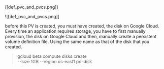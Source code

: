 [[def_pvc_and_pvcs.png]]

![[def_pvc_and_pvcs.png]]

before this PV is created, you must have created,
the disk on Google Cloud.
Every time an application requires storage,
you have to first manually provision,
the disk on Google Cloud and then,
manually create a persistent volume definition file.
Using the same name as that of the disk that you created.
> gcloud beta compute disks create \
> 	--size 1GB
> 	--region us-east1
> 	pd-disk






